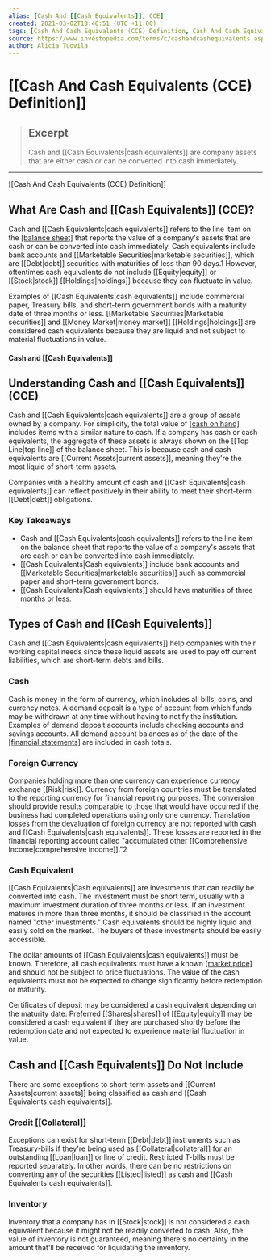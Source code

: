 ```yaml
---
alias: [Cash And [[Cash Equivalents]], CCE]
created: 2021-03-02T18:46:51 (UTC +11:00)
tags: [Cash And Cash Equivalents (CCE) Definition, Cash And Cash Equivalents (CCE) Definition]
source: https://www.investopedia.com/terms/c/cashandcashequivalents.asp
author: Alicia Tuovila
---
```


# [[Cash And Cash Equivalents (CCE) Definition]]

> ## Excerpt
> Cash and [[Cash Equivalents|cash equivalents]] are company assets that are either cash or can be converted into cash immediately.

---

[[Cash And Cash Equivalents (CCE) Definition]]
## What Are Cash and [[Cash Equivalents]] (CCE)?

Cash and [[Cash Equivalents|cash equivalents]] refers to the line item on the [[balance sheet]](https://www.investopedia.com/terms/b/balancesheet.asp) that reports the value of a company's assets that are cash or can be converted into cash immediately. Cash equivalents include bank accounts and [[Marketable Securities|marketable securities]], which are [[Debt|debt]] securities with maturities of less than 90 days.1 However, oftentimes cash equivalents do not include [[Equity|equity]] or [[Stock|stock]] [[Holdings|holdings]] because they can fluctuate in value.

Examples of [[Cash Equivalents|cash equivalents]] include commercial paper, Treasury bills, and short-term government bonds with a maturity date of three months or less. [[Marketable Securities|Marketable securities]] and [[Money Market|money market]] [[Holdings|holdings]] are considered cash equivalents because they are liquid and not subject to material fluctuations in value.

#### Cash and [[Cash Equivalents]]

## Understanding Cash and [[Cash Equivalents]] (CCE)

Cash and [[Cash Equivalents|cash equivalents]] are a group of assets owned by a company. For simplicity, the total value of [[cash on hand]](https://www.investopedia.com/terms/c/cash_position.asp) includes items with a similar nature to cash. If a company has cash or cash equivalents, the aggregate of these assets is always shown on the [[Top Line|top line]] of the balance sheet. This is because cash and cash equivalents are [[Current Assets|current assets]], meaning they're the most liquid of short-term assets.

Companies with a healthy amount of cash and [[Cash Equivalents|cash equivalents]] can reflect positively in their ability to meet their short-term [[Debt|debt]] obligations.

### Key Takeaways

-   Cash and [[Cash Equivalents|cash equivalents]] refers to the line item on the balance sheet that reports the value of a company's assets that are cash or can be converted into cash immediately.
-   [[Cash Equivalents|Cash equivalents]] include bank accounts and [[Marketable Securities|marketable securities]] such as commercial paper and short-term government bonds.
-   [[Cash Equivalents|Cash equivalents]] should have maturities of three months or less.

## Types of Cash and [[Cash Equivalents]]

Cash and [[Cash Equivalents|cash equivalents]] help companies with their working capital needs since these liquid assets are used to pay off current liabilities, which are short-term debts and bills.

### Cash

Cash is money in the form of currency, which includes all bills, coins, and currency notes. A demand deposit is a type of account from which funds may be withdrawn at any time without having to notify the institution. Examples of demand deposit accounts include checking accounts and savings accounts. All demand account balances as of the date of the [[financial statements]](https://www.investopedia.com/terms/f/financial-statements.asp) are included in cash totals.

### Foreign Currency

Companies holding more than one currency can experience currency exchange [[Risk|risk]]. Currency from foreign countries must be translated to the reporting currency for financial reporting purposes. The conversion should provide results comparable to those that would have occurred if the business had completed operations using only one currency. Translation losses from the devaluation of foreign currency are not reported with cash and [[Cash Equivalents|cash equivalents]]. These losses are reported in the financial reporting account called "accumulated other [[Comprehensive Income|comprehensive income]]."2

### Cash Equivalent

[[Cash Equivalents|Cash equivalents]] are investments that can readily be converted into cash. The investment must be short term, usually with a maximum investment duration of three months or less. If an investment matures in more than three months, it should be classified in the account named "other investments." Cash equivalents should be highly liquid and easily sold on the market. The buyers of these investments should be easily accessible.

The dollar amounts of [[Cash Equivalents|cash equivalents]] must be known. Therefore, all cash equivalents must have a known [[market price]](https://www.investopedia.com/terms/m/market-price.asp) and should not be subject to price fluctuations. The value of the cash equivalents must not be expected to change significantly before redemption or maturity.

Certificates of deposit may be considered a cash equivalent depending on the maturity date. Preferred [[Shares|shares]] of [[Equity|equity]] may be considered a cash equivalent if they are purchased shortly before the redemption date and not expected to experience material fluctuation in value.

## Cash and [[Cash Equivalents]] Do Not Include

There are some exceptions to short-term assets and [[Current Assets|current assets]] being classified as cash and [[Cash Equivalents|cash equivalents]].

### Credit [[Collateral]]

Exceptions can exist for short-term [[Debt|debt]] instruments such as Treasury-bills if they're being used as [[Collateral|collateral]] for an outstanding [[Loan|loan]] or line of credit. Restricted T-bills must be reported separately. In other words, there can be no restrictions on converting any of the securities [[Listed|listed]] as cash and [[Cash Equivalents|cash equivalents]].

### Inventory

Inventory that a company has in [[Stock|stock]] is not considered a cash equivalent because it might not be readily converted to cash. Also, the value of inventory is not guaranteed, meaning there's no certainty in the amount that'll be received for liquidating the inventory.
